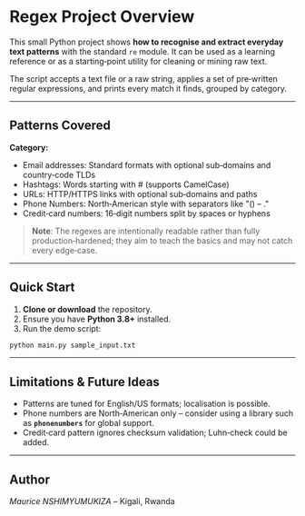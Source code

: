 # Regex Project Overview

This small Python project shows **how to recognise and extract everyday text patterns** with the standard `re` module.  It can be used as a learning reference or as a starting‑point utility for cleaning or mining raw text.

The script accepts a text file or a raw string, applies a set of pre‑written regular expressions, and prints every match it finds, grouped by category.

---

## Patterns Covered

**Category:**
- Email addresses: Standard formats with optional sub‑domains and country‑code TLDs
- Hashtags: Words starting with # (supports CamelCase)
- URLs: HTTP/HTTPS links with optional sub‑domains and paths
- Phone Numbers: North‑American style with separators like "() – ."
- Credit‑card numbers: 16‑digit numbers split by spaces or hyphens

> **Note**: The regexes are intentionally readable rather than fully production‑hardened; they aim to teach the basics and may not catch every edge‑case.

---

## Quick Start

1. **Clone or download** the repository.
2. Ensure you have **Python 3.8+** installed.
3. Run the demo script:

```bash
python main.py sample_input.txt
```

---

## Limitations & Future Ideas

* Patterns are tuned for English/US formats; localisation is possible.
* Phone numbers are North‑American only – consider using a library such as **`phonenumbers`** for global support.
* Credit‑card pattern ignores checksum validation; Luhn‑check could be added.

---

## Author

*Maurice NSHIMYUMUKIZA* – Kigali, Rwanda
